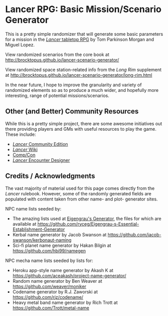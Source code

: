 # Lancer RPG: Basic Mission/Scenario Generator

This is a pretty simple randomizer that will generate some basic parameters for a mission in the [_Lancer_ tabletop RPG](https://twitter.com/Lancer_RPG) by Tom Parkinson Morgan and Miguel Lopez.

View randomized scenarios from the core book at http://brocktopus.github.io/lancer-scenario-generator/

View randomized space station-related info from the _Long Rim_ supplement at http://brocktopus.github.io/lancer-scenario-generator/long-rim.html

In the near future, I hope to improve the granularity and variety of randomized elements so as to produce a much wider, and hopefully more interesting, range of potential missions/scenarios.


## Other (and Better) Community Resources

While this is a pretty simple project, there are some awesome initiatives out there providing players and GMs with useful resources to play the game. These include:

* [_Lancer_ Community Edition](https://github.com/AshleyMoni/Lancer-Community-Edition)
* [_Lancer_ Wiki](http://lancer.wiki)
* [Comp/Con](https://beeftime.itch.io/compcon)
* [_Lancer_ Encounter Designer](https://github.com/aritsune/lancer-encounter-designer)


## Credits / Acknowledgments

The vast majority of material used for this page comes directly from the _Lancer_ rulebook. However, some of the randomly generated fields are populated with content taken from other name- and plot- generator sites.

NPC name lists seeded by:

* The amazing lists used at [Eigengrau's Generator](http://eigengrausgenerator.com/), the files for which are available at https://github.com/ryceg/Eigengrau-s-Essential-Establishment-Generator
* Kerbal name generator by Jacob Swanson at https://github.com/jacob-swanson/kerbonaut-naming
* Sci-fi planet name generator by Hakan Bilgin at https://github.com/hbi99/namegen

NPC mecha name lists seeded by lists for:

* Heroku app-style name generator by Akash K at https://github.com/aceakash/project-name-generator/
* Random name generator by Ben Weaver at https://github.com/weaver/moniker
* Codename generator by R.J. Zaworski at https://github.com/rjz/codename/
* Heavy metal band name generator by Rich Trott at https://github.com/Trott/metal-name
